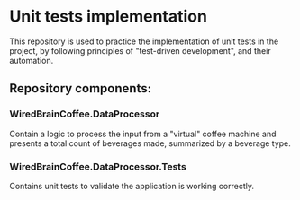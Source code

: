 # Unit tests implementation

This repository is used to practice the implementation of unit tests in the project, by following principles of "test-driven development", and their automation.

## Repository components:

### WiredBrainCoffee.DataProcessor
Contain a logic to process the input from a "virtual" coffee machine and presents a total count of beverages made, summarized by a beverage type.

### WiredBrainCoffee.DataProcessor.Tests
Contains unit tests to validate the application is working correctly.
